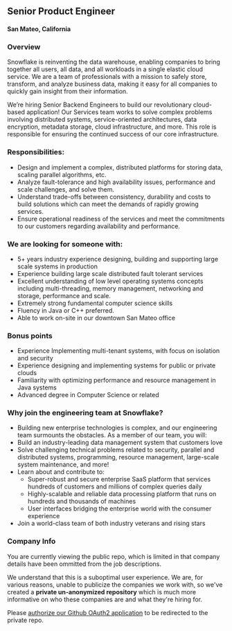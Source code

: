 ## Senior Product Engineer
#### San Mateo, California

### Overview
Snowflake is reinventing the data warehouse, enabling companies to bring together all users, all
data, and all workloads in a single elastic cloud service. We are a team of professionals with a
mission to safely store, transform, and analyze business data, making it easy for all companies to
quickly gain insight from their information.

We’re hiring Senior Backend Engineers​ to build our revolutionary cloud-based application! Our
Services team works to solve complex problems involving distributed systems, service-oriented
architectures, data encryption, metadata storage, cloud infrastructure, and more. This role is
responsible for ensuring the continued success of our core infrastructure.

### Responsibilities:
+ Design and implement a complex, distributed platforms for storing data, scaling parallel
algorithms, etc.
+ Analyze fault-tolerance and high availability issues, performance and scale challenges, and
solve them.
+ Understand trade-offs between consistency, durability and costs to build solutions which can
meet the demands of rapidly growing services.
+ Ensure operational readiness of the services and meet the commitments to our customers
regarding availability and performance.

### We are looking for someone with:
+ 5+ years industry experience designing, building and supporting large scale systems in
production
+ Experience building large scale distributed fault tolerant services
+ Excellent understanding of low level operating systems concepts including multi-threading,
memory management, networking and storage, performance and scale.
+ Extremely strong fundamental computer science skills
+ Fluency in Java or C++ preferred.
+ Able to work on-site in our downtown San Mateo office

### Bonus points
+ Experience Implementing multi-tenant systems, with focus on isolation and security
+ Experience designing and implementing systems for public or private clouds
+ Familiarity with optimizing performance and resource management in Java systems
+ Advanced degree in Computer Science or related

### Why join the engineering team at Snowflake?
+ Building new enterprise technologies is complex, and our engineering team surmounts the
obstacles. As a member of our team, you will:
+ Build an industry-leading data management system that customers love
+ Solve challenging technical problems related to security, parallel and distributed systems,
programming, resource management, large-scale system maintenance, and more!
+ Learn about and contribute to:
  + Super-robust and secure enterprise SaaS platform that services hundreds of
customers and millions of complex queries daily
  + Highly-scalable and reliable data processing platform that runs on hundreds and
thousands of machines
  + User interfaces bridging the enterprise world with the consumer experience
+ Join a world-class team of both industry veterans and rising stars

### Company Info
You are currently viewing the public repo, which is limited in that company details have been ommitted from the job descriptions.  
    
We understand that this is a suboptimal user experience.  We are, for various reasons, unable to publicize the companies we work with, so we've
created a **private un-anonymized repository** which is much more informative on who these companies are and what they're hiring for.  
    
Please [authorize our Github OAuth2 application](https://letsrockit.co/users/auth/github?job_id=u25vd2zsywtl-senior-backend-engineer) to be redirected to the private repo.
